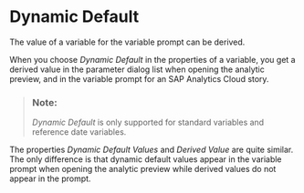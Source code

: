 <!-- loio2262a45973da458cb27536c63129fe16 -->

# Dynamic Default

The value of a variable for the variable prompt can be derived.

When you choose *Dynamic Default* in the properties of a variable, you get a derived value in the parameter dialog list when opening the analytic preview, and in the variable prompt for an SAP Analytics Cloud story.

> ### Note:  
> *Dynamic Default* is only supported for standard variables and reference date variables.

The properties *Dynamic Default Values* and *Derived Value* are quite similar. The only difference is that dynamic default values appear in the variable prompt when opening the analytic preview while derived values do not appear in the prompt.

